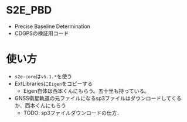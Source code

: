 # S2E_PBD
- Precise Baseline Determination
- CDGPSの検証用コード

# 使い方
- `s2e-core`は`v5.1.*`を使う
- ExtLibrariesに`Eigen`をコピーする
  - Eigen自体は西本くんにもらう。五十里も持っている。
- GNSS衛星軌道の元ファイルになるsp3ファイルはダウンロードしてくるか、西本くんにもらう
  - TODO: sp3ファイルダウンロードの仕方．
